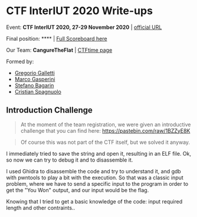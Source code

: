 # CTF InterIUT 2020 Write-ups
Event: **CTF InterIUT 2020, 27-29 November 2020** | [official URL](https://metactf.com/cybergames)

Final position: **** | [Full Scoreboard here](https://ctftime.org/event/1176)

Our Team: **CangureTheFlat** | [CTFtime page](https://ctftime.org/team/137370)

Formed by: 
* [Gregorio Galletti](https://github.com/gregalletti)
* [Marco Gasperini](https://github.com/marcuz1996)
* [Stefano Bagarin](https://github.com/stepolimi)
* [Cristian Spagnuolo](https://github.com/filippinifra)

## Introduction Challenge
> At the moment of the team registration, we were given an introductive challenge that you can find here: https://pastebin.com/raw/1BZZyE8K

> Of course this was not part of the CTF itself, but we solved it anyway.

I immediately tried to save the string and open it, resulting in an ELF file. Ok, so now we can try to debug it and to disassemble it.

I used Ghidra to disassemble the code and try to understand it, and gdb with pwntools to play a bit with the execution. So that was a classic input problem, where we have to send a specific input to the program in order to get the "You Won" output, and our input would be the flag.

Knowing that I tried to get a basic knowledge of the code: input required length and other contraints..
